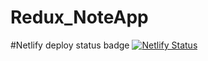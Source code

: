 # Redux_NoteApp
#Netlify deploy status badge
[![Netlify Status](https://api.netlify.com/api/v1/badges/8419b411-d280-41ca-a1a5-fdf18687ff75/deploy-status)](https://app.netlify.com/sites/redux-note-page/deploys)

